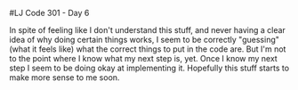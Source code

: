 #LJ Code 301 - Day 6

In spite of feeling like I don't understand this stuff, and never having a clear idea of why doing certain things works, I seem to be correctly "guessing" (what it feels like) what the correct things to put in the code are. But I'm not to the point where I know what my next step is, yet. Once I know my next step I seem to be doing okay at implementing it. Hopefully this stuff starts to make more sense to me soon. 
